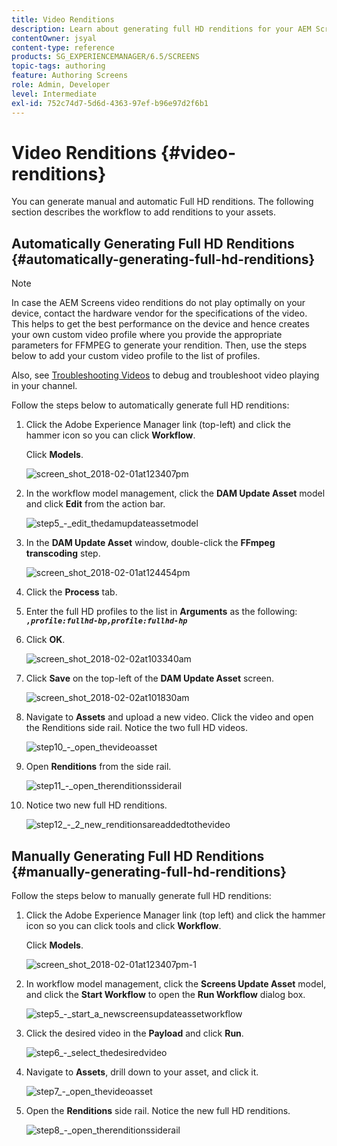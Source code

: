 ```yaml
---
title: Video Renditions
description: Learn about generating full HD renditions for your AEM Screens project.
contentOwner: jsyal
content-type: reference
products: SG_EXPERIENCEMANAGER/6.5/SCREENS
topic-tags: authoring
feature: Authoring Screens
role: Admin, Developer
level: Intermediate
exl-id: 752c74d7-5d6d-4363-97ef-b96e97d2f6b1
---
```

# Video Renditions {#video-renditions}

You can generate manual and automatic Full HD renditions. The following section describes the workflow to add renditions to your assets.

## Automatically Generating Full HD Renditions  {#automatically-generating-full-hd-renditions}

>[!NOTE]
>
>In case the AEM Screens video renditions do not play optimally on your device, contact the hardware vendor for the specifications of the video. This helps to get the best performance on the device and hence creates your own custom video profile where you provide the appropriate parameters for FFMPEG to generate your rendition. Then, use the steps below to add your custom video profile to the list of profiles.
>
>Also, see [Troubleshooting Videos](troubleshoot-videos.md) to debug and troubleshoot video playing in your channel.

Follow the steps below to automatically generate full HD renditions:

1. Click the Adobe Experience Manager link (top-left) and click the hammer icon so you can click **Workflow**.

   Click **Models**.

   ![screen_shot_2018-02-01at123407pm](assets/screen_shot_2018-02-01at123407pm.png)

1. In the workflow model management, click the **DAM Update Asset** model and click **Edit** from the action bar.

   ![step5_-_edit_thedamupdateassetmodel](assets/step5_-_edit_thedamupdateassetmodel.png)

1. In the **DAM Update Asset** window, double-click the **FFmpeg transcoding** step.

   ![screen_shot_2018-02-01at124454pm](assets/screen_shot_2018-02-01at124454pm.png)

1. Click the **Process** tab.
1. Enter the full HD profiles to the list in **Arguments** as the following:
   ***`,profile:fullhd-bp,profile:fullhd-hp`***
1. Click **OK**.

   ![screen_shot_2018-02-02at103340am](assets/screen_shot_2018-02-02at103340am.png)

1. Click **Save** on the top-left of the **DAM Update Asset** screen.

   ![screen_shot_2018-02-02at101830am](assets/screen_shot_2018-02-02at101830am.png)

1. Navigate to **Assets** and upload a new video. Click the video and open the Renditions side rail. Notice the two full HD videos.

   ![step10_-_open_thevideoasset](assets/step10_-_open_thevideoasset.png)

1. Open **Renditions** from the side rail.

   ![step11_-_open_therenditionssiderail](assets/step11_-_open_therenditionssiderail.png)

1. Notice two new full HD renditions.

   ![step12_-_2_new_renditionsareaddedtothevideo](assets/step12_-_2_new_renditionsareaddedtothevideo.png)

## Manually Generating Full HD Renditions {#manually-generating-full-hd-renditions}

Follow the steps below to manually generate full HD renditions:

1. Click the Adobe Experience Manager link (top left) and click the hammer icon so you can click tools and click **Workflow**.

   Click **Models**.

   ![screen_shot_2018-02-01at123407pm-1](assets/screen_shot_2018-02-01at123407pm-1.png)

1. In workflow model management, click the **Screens Update Asset** model, and click the **Start Workflow** to open the **Run Workflow** dialog box.

   ![step5_-_start_a_newscreensupdateassetworkflow](assets/step5_-_start_a_newscreensupdateassetworkflow.png)

1. Click the desired video in the **Payload** and click **Run**.

   ![step6_-_select_thedesiredvideo](assets/step6_-_select_thedesiredvideo.png)

1. Navigate to **Assets**, drill down to your asset, and click it.

   ![step7_-_open_thevideoasset](assets/step7_-_open_thevideoasset.png)

1. Open the **Renditions** side rail. Notice the new full HD renditions.

   ![step8_-_open_therenditionssiderail](assets/step8_-_open_therenditionssiderail.png)
